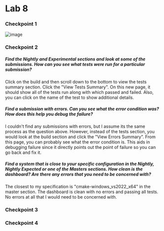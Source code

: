 # Lab 8
### Checkpoint 1
![image](https://user-images.githubusercontent.com/70230763/159038007-0eb68132-ee26-4ffe-bfd2-385a146295e6.png)
### Checkpoint 2
##### Find the Nightly and Experimental sections and look at some of the submissions. How can you see what tests were run for a particular submission?
Click on the build and then scroll down to the bottom to view the tests summary section. Click the "View Tests Summary". On this new page, it should show all of the tests run along with which passed and failed. Also, you can click on the name of the test to show additional details.
##### Find a submission with errors. Can you see what the error condition was? How does this help you debug the failure?
I couldn't find any submissions with errors, but I assume its the same process as the question above. However, instead of the tests section, you would look at the build section and click the "View Errors Summary". From this page, you can probably see what the error condition is. This aids in debugging failure since it directly points out the point of failure so you can go back and fix it.
##### Find a system that is close to your specific configuration in the Nightly, Nightly Expected or one of the Masters sections. How clean is the dashboard? Are there any errors that you need to be concerned with?
The closest to my specification is "cmake-windows_vs2022_x64" in the master section. The dashboard is clean with no errors and passing all tests. No errors at all that I would need to be concerned with.

### Checkpoint 3
### Checkpoint 4
